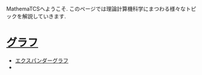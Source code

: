 MathemaTCSへようこそ. このページでは理論計算機科学にまつわる様々なトピックを解説していきます.

# [グラフ](グラフ/graph.md)
- [エクスパンダーグラフ](グラフ/expander.md)
- 
